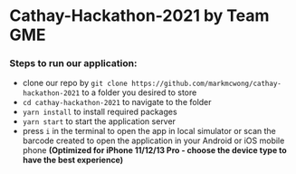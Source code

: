 # Cathay-Hackathon-2021 by Team GME

### Steps to run our application:
- clone our repo by `git clone https://github.com/markmcwong/cathay-hackathon-2021` to a folder you desired to store
- `cd cathay-hackathon-2021` to navigate to the folder
- `yarn install` to install required packages
- `yarn start` to start the application server
- press `i` in the terminal to open the app in local simulator or scan the barcode created to open the application in your Android or iOS mobile phone
**(Optimized for iPhone 11/12/13 Pro - choose the device type to have the best experience)**
